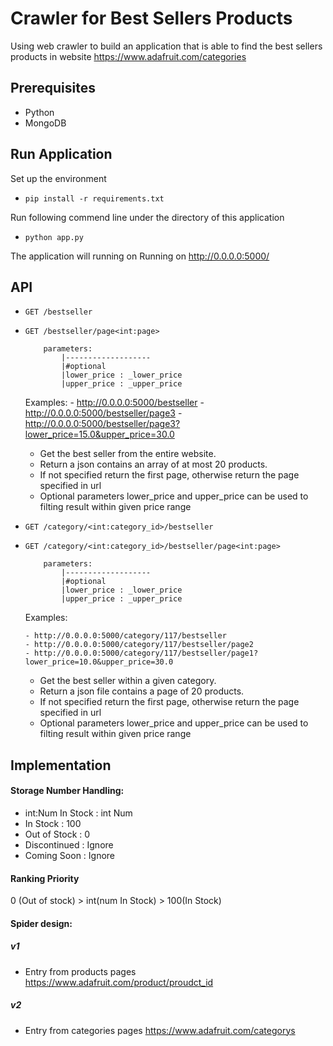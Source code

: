 # Crawler for Best Sellers Products

Using web crawler to build an application that is able to find the best sellers products in website https://www.adafruit.com/categories

## Prerequisites
- Python
- MongoDB

## Run Application
Set up the environment
- ```pip install -r requirements.txt```

Run following commend line under the directory of this application
- ```python app.py```

The application will running on Running on http://0.0.0.0:5000/

## API

- ```GET /bestseller```
- ```GET /bestseller/page<int:page>```

  ```
      parameters:
          |-------------------
          |#optional
          |lower_price : _lower_price
          |upper_price : _upper_price

  ```
    Examples:
      - http://0.0.0.0:5000/bestseller
      - http://0.0.0.0:5000/bestseller/page3
      - http://0.0.0.0:5000/bestseller/page3?lower_price=15.0&upper_price=30.0

 

  - Get the best seller from the entire website.
  - Return a json contains an array of at most 20 products.
  - If not specified return the first page, otherwise return the page specified in url
  - Optional parameters lower_price and upper_price can be used to filting result within given price range


- ```GET /category/<int:category_id>/bestseller```
- ```GET /category/<int:category_id>/bestseller/page<int:page>```

  ```
      parameters:
          |-------------------
          |#optional
          |lower_price : _lower_price
          |upper_price : _upper_price

  ```

    Examples:

      - http://0.0.0.0:5000/category/117/bestseller
      - http://0.0.0.0:5000/category/117/bestseller/page2
      - http://0.0.0.0:5000/category/117/bestseller/page1?lower_price=10.0&upper_price=30.0

  - Get the best seller within a given category.
  - Return a json file contains a page of 20 products.
  - If not specified return the first page, otherwise return the page specified in url
  - Optional parameters lower_price and upper_price can be used to filting result within given price range


## Implementation

#### Storage Number Handling:
- int:Num In Stock   : int Num
- In Stock           : 100
- Out of Stock       : 0
- Discontinued       : Ignore
- Coming Soon        : Ignore

#### Ranking Priority
0 (Out of stock) > int(num In Stock) > 100(In Stock)


#### Spider design:
##### v1
- Entry from products pages https://www.adafruit.com/product/proudct_id

##### v2
- Entry from categories pages https://www.adafruit.com/categorys
